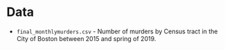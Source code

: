 # Data

- `final_monthlymurders.csv` - Number of murders by Census tract in the City of Boston between 2015 and spring of 2019. 
